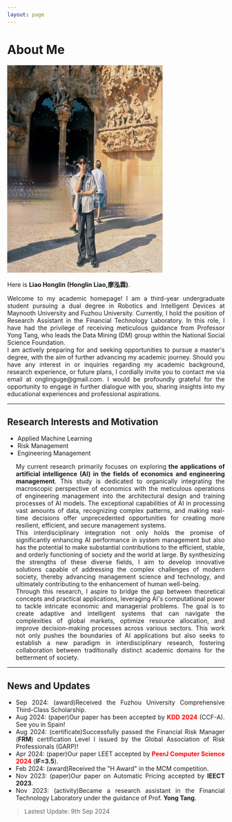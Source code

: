 ```yaml
---
layout: page
---
```



<style>
    .timeline {
        text-align: justify;
        text-justify: inter-word;
        list-style-type: disc;
        padding-left: 20px; /* 稍微调整一下缩进 */
    }
</style>

# About Me

<img src="/images/sagrada.png" class="floatpic" width="360" height="480">

Here is **Liao Honglin (Honglin Liao,廖泓霖)**.

<style>
    .justify-text {
        text-align: justify;
    }
</style>

<div class="justify-text">
    Welcome to my academic homepage! I am a third-year undergraduate student pursuing a dual degree in Robotics and Intelligent Devices at Maynooth University and Fuzhou University. Currently, I hold the position of Research Assistant in the Financial Technology Laboratory. In this role, I have had the privilege of receiving meticulous guidance from Professor Yong Tang, who leads the Data Mining (DM) group within the National Social Science Foundation.
    <br>
   I am actively preparing for and seeking opportunities to pursue a master's degree, with the aim of further advancing my academic journey. Should you have any interest in or inquiries regarding my academic background, research experience, or future plans, I cordially invite you to contact me via email at onglinguge@gmail.com. I would be profoundly grateful for the opportunity to engage in further dialogue with you, sharing insights into my educational experiences and professional aspirations.
</div>

---

## Research Interests and Motivation

- Applied Machine Learning
- Risk Management
- Engineering Management

<ul class="timeline">

My current research primarily focuses on exploring<strong> the applications of artificial intelligence (AI) in the fields of economics and engineering management</strong>. This study is dedicated to organically integrating the macroscopic perspective of economics with the meticulous operations of engineering management into the architectural design and training processes of AI models. The exceptional capabilities of AI in processing vast amounts of data, recognizing complex patterns, and making real-time decisions offer unprecedented opportunities for creating more resilient, efficient, and secure management systems.
<br>This interdisciplinary integration not only holds the promise of significantly enhancing AI performance in system management but also has the potential to make substantial contributions to the efficient, stable, and orderly functioning of society and the world at large. By synthesizing the strengths of these diverse fields, I aim to develop innovative solutions capable of addressing the complex challenges of modern society, thereby advancing management science and technology, and ultimately contributing to the enhancement of human well-being.
<br>Through this research, I aspire to bridge the gap between theoretical concepts and practical applications, leveraging AI's computational power to tackle intricate economic and managerial problems. The goal is to create adaptive and intelligent systems that can navigate the complexities of global markets, optimize resource allocation, and improve decision-making processes across various sectors. This work not only pushes the boundaries of AI applications but also seeks to establish a new paradigm in interdisciplinary research, fostering collaboration between traditionally distinct academic domains for the betterment of society.

</ul>

---
## News and Updates

<ul class="timeline">
    <li>Sep 2024: (award)Received the Fuzhou University Comprehensive Third-Class Scholarship.</li>
    <li>Aug 2024: (paper)Our paper has been accepted by <strong><font color='red'>KDD 2024</font></strong> (CCF-A). See you in Spain!</li>
    <li>Aug 2024: (certificate)Successfully passed the Financial Risk Manager (<strong>FRM</strong>) certification Level I issued by the Global Association of Risk Professionals (GARP)!</li>
    <li>Apr 2024: (paper)Our paper LEET accepted by <strong><font color='red'>PeerJ Computer Science 2024</font></strong> (<strong>IF=3.5</strong>).</li> 
    <li>Feb 2024: (award)Received the "H Award" in the MCM competition.</li>
    <li>Nov 2023: (paper)Our paper on Automatic Pricing accepted by <strong>IEECT 2023</strong>.</li>
    <li>Nov 2023: (activity)Became a research assistant in the Financial Technology Laboratory under the guidance of Prof. <strong>Yong Tang</strong>.</li>




</ul>

> Lastest Update: 9th Sep 2024 
